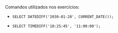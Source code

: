<p>Comandos utilizados nos exercícios:</p>

* `SELECT DATEDIFF('2030-01-20', CURRENT_DATE());`

* `SELECT TIMEDIFF('10:25:45', '11:00:00');`